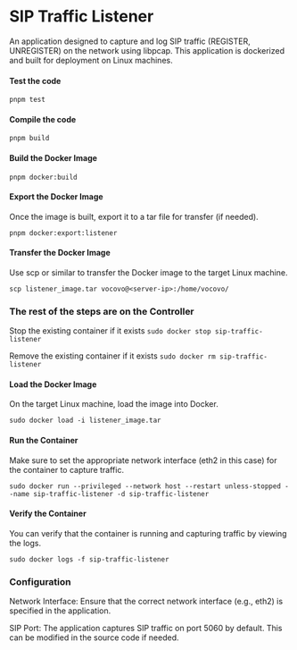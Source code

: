 # SIP Traffic Listener
An application designed to capture and log SIP traffic (REGISTER, UNREGISTER) on the network using libpcap. This application is dockerized and built for deployment on Linux machines.

#### Test the code
```pnpm test```

#### Compile the code
```pnpm build```

#### Build the Docker Image
```pnpm docker:build```

#### Export the Docker Image
Once the image is built, export it to a tar file for transfer (if needed).

```pnpm docker:export:listener```

#### Transfer the Docker Image
Use scp or similar to transfer the Docker image to the target Linux machine.

```scp listener_image.tar vocovo@<server-ip>:/home/vocovo/```

### The rest of the steps are on the Controller

Stop the existing container if it exists
```sudo docker stop sip-traffic-listener```

Remove the existing container if it exists
```sudo docker rm sip-traffic-listener```

#### Load the Docker Image
On the target Linux machine, load the image into Docker.

```sudo docker load -i listener_image.tar```

#### Run the Container
Make sure to set the appropriate network interface (eth2 in this case) for the container to capture traffic.

```sudo docker run --privileged --network host --restart unless-stopped --name sip-traffic-listener -d sip-traffic-listener```

#### Verify the Container
You can verify that the container is running and capturing traffic by viewing the logs.

```sudo docker logs -f sip-traffic-listener```

### Configuration
Network Interface: Ensure that the correct network interface (e.g., eth2) is specified in the application.

SIP Port: The application captures SIP traffic on port 5060 by default. This can be modified in the source code if needed.

